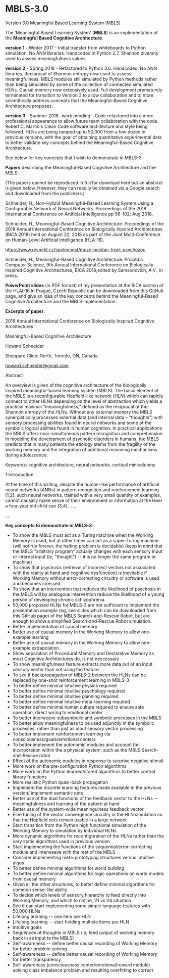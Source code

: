 # MBLS-3.0
Version 3.0  Meaningful Based Learning System (MBLS)

The 'Meaningful Based Learning System' (**MBLS**) is an implementation of the **Meaningful Based Cognitive Architecture**.

**version 1** - Winter 2017 - Initial transfer from whiteboards to Python simulation. No ANN libraries. Handcoded in Python 2.7.
Shannon diversity used to assess meaningfulness values.

**version 2** - Spring 2018 - Refactored to Python 3.6. Handcoded. No ANN libraries. Reciprocal of Shannon entropy now used to assess meaningfulness. MBLS modules still simulated by Python methods rather than being simulated by some of the collection of connected simulated HLNs. Causal memory now extensively used. Full development prematurely terminated for transition to Version 3 to allow collaboration and to more scientifically address concepts that the Meaningful-Based Cognitive Architecture proposes.

**version 3** - Summer 2018 -work pending - Code refactored into a more professional appearance to allow future team collaboration with the code. Robert C. Martin's Clean Code software architecture and style being followed. HLNs are being ramped up to 50,000 from a few dozen in previous versions, with the goal of obtaining quantitative experimental data to better validate key concepts behind the Meaningful-Based Cognitive Architecture.

See below for key concepts that I wish to demonstrate in MBLS-3. 

**Papers** describing the Meaningful-Based Cognitive Archtiecture and the MBLS:

(The papers cannot be reproduced in full for download here but an abstract is given below. However, they can readily be obtained via a Google search and downloaded from the publishers.)

Schneider, H., Non-Hybrid Meaningful-Based Learning System Using a Configurable Network of Neural Networks. Proceedings of the 2018 International Conference on Artificial Intelligence pp 96-102; Aug 2018.

Schneider, H., Meaningful-Based Cognitive Architecture. Proceedings of the 2018 Annual International Conference on Biologically Inpsired Architectures (BICA 2018) held on August 22, 2018 as part of the Joint Multi-Conference on Human-Level Artificial Intelligence (HLA-18).

https://www.respekt.cz/spolecnost/muze-pocitac-trpet-psychozou

Schneider, H., Meaningful-Based Cognitive Architecture. Procedia Computer Science, 9th Annual International Conference on Biologically Inspired Cognitive Architectures, BICA 2018,edited by Samsonovich, A.V.,  in press.

**PowerPoint slides** (in PDF format) of my presentation at the BICA section of the HLAI-18 in Prague, Czech Republic can be downloaded from this GitHub page, and give an idea of the key concepts behind the Meaningful-Based Cognitive Architecture and the MBLS implementation. 

**Excerpts of paper**:

2018 Annual International Conference on Biologically Inspired Cognitive Architectures

Meaningful-Based Cognitive Architecture

Howard Schneider

Sheppard Clinic North, Toronto, ON, Canada

howard.schneider@gmail.com 


Abstract

An overview is given of the cognitive architecture of the biologically inspired meaningful-based learning system (MBLS). The basic element of the MBLS is a reconfigurable Hopfield-like network (HLN) which can rapidly connect to other HLNs depending on the level of abstraction which yields a practical maximal “meaningfulness,” defined as the reciprocal of the Shannon entropy of the HLNs. Without any external memory the MBLS synergistically processes external data (and internal data – “thoughts”) with sensory processing abilities found in neural networks and some of the symbolic logical abilities found in human cognition. In practical applications the MBLS offers near-simultaneous pattern recognition and comprehension. In modeling the development of psychotic disorders in humans, the MBLS predicts that in many patients the etiology stems from the fragility of the working memory and the integration of additional reasoning mechanisms during adolescence. 

Keywords: cognitive architecture, neural networks, cortical minicolumns

1 Introduction
    
At the time of this writing, despite the human-like performance of artificial neural networks (ANNs) in pattern recognition and reinforcement learning [1,2], such neural networks, trained with a very small quantity of examples, cannot causally make sense of their environment or information at the level a four-year old child can [3,4].  .....

....


   
    
 **Key concepts to demonstrate in MBLS-3**:
 
 - To show the MBLS must act as a Turing machine when the Working Memory is used, but at other times can act as a super-Turing machine (will not run forever, the halting problem is decidable) (keep in mind that the MBLS "arbitrary program" actually changes with each sensory input or internal input (ie, "thought") -- it is no longer the same program or machine)
 - To show that psychosis (retrieval of incorrect vectors not associated with the reality at hand and cognitive dysfunction) is inevitable if Working Memory without error-correcting circuitry or software is used and becomes stressed.
 - To show that an intervention that reduces the likelihood of psychosis in the MBLS will by analogous intervention reduce the likelihood of a young person of developing chronic schizophrenia.
 - 50,000 proposed HLNs for MBLS-3 are not sufficient to implement the presentation example (eg, see slides which can be downloaded from this GitHub page) of the MBLS Search-and-Rescue Robot, but are enough to show a simplified Search-and-Rescue Robot simulation.
 - Better implementation of causal memory.
 - Better use of causal memory in the Working Memory to allow one-example learning
 - Better use of causal memory in the Working Memory to allow one-example extrapolation
 - Show separation of Procedural Memory and Declarative Memory as most Cognitive Architectures do, is not neccessary
 - To show meaningfulness feature extracts more data out of an input sensory vector than not using the feature
 - To see if backpropagation of MBLS-2 between the HLNs can be replaced by one-shot reinforcement learning in MBLS-3
 - To better define minimal intuitive physics required
 - To better define minimal intuitive psychology required
 - To better define minimal intuitive planning required
 - To better define minimal intuitive meta-learning required
 - To better define minimal human culture required to ensure safe operation, direct wiring to emotional center
 - To better interweave subsymbolic and symbolic processes in the MBLS
 - To better allow meaningfulness to be used adjunctly in the symbolic processes, rather than just as input sensory vector processing
 - To better implement reinforcement learning via consciousness/goals/emotional centers
 - To better implement the autonomic modules and account for incorporation within the a physical system, such as the MBLS Search-and-Rescue robot
 - Effect of the autonomic modules in response to surprise negative stimuli
 - More work on the pre-configuration Python algorithms
 - More work on the Python learned/stored algorithms to better control library functions
 - More realistic Python quasi-back propagation
 - Implement the discrete learning features made available in the previous version/ implement semantic nets
 - Better use of the dual functions of the feedback vector to the HLNs -- meaningfulness and learning of the pattern at hand
 - Better use of the system-wide meaningulness feedback vector
 - Fine tuning of the vector convergence circuitry in the HLN simulation so that the Hopfield nets remain usable in a large network
 - Start transition from the Python high functional simulation of the Working Memory to simulation by individual HLNs
 - More dynamic algorithms for reconfiguration of the HLNs rather than the very static algorithms used in previous version
 - Start implementing the functions of the sequential/error-correcting module and interweave with the rest of the MBLS
 - Consider implementing meta-prototyping structures versus intuitive algos
 - To better define minimal algorithms for world building
 - To better define minimal algorithms for logic operations on world models from causal memory
 - Given all the other structures, to better define minimal algorithms for common sense-like ability
 - To decide which levels of sensory hierarchy to feed directly into Working Memory, and which to not, ie, V1 vs V4 situation
 - See if can start implementing some simple language features with 50,000 HLNs
 - Lifelong learning -- one item per HLN
 - Lifelong learning -- start holding multiple items per HLN
 - Intuitive goals
 - Sequences of thoughts in MBLS (ie, feed output of working memory back in as input to the MBLS)
 - Self-awareness -- define better causal recording of Working Memory for better problem solving
 - Self-awareness -- define better causal recording of Working Memory for better transparency
 - Self-awareness (consciousness center/emotional/reward module) solving class imbalance problem and resulting overfitting to correct
    
   
  

